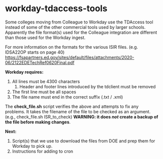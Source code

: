 # workday-tdaccess-tools

Some colleges moving from Colleague to Workday use the TDAccess tool instead of some of the other commercial tools used by larger schools. Apparently the file format(s) used for the Colleague integration are different than those used for the Workday ingest. 

For more information on the formats for the various ISIR files. (e.g. IDSA22OP starts on page 40)
https://fsapartners.ed.gov/sites/default/files/attachments/2020-06/2122EDETechRef0620Final.pdf



__Workday requires:__
1. All lines must be 4300 characters
	1. Header and footer lines introduced by the tdclient must be removed
1. The first line must be all spaces
1. The file name must end in the correct suffix (.txt / .xml)

The __check_file.sh__ script verifies the above and attempts to fix any problems. It takes the filename of the file to be checked as an argument. (e.g., check_file.sh ISR_to_check) __WARNING: it does *not* create a backup of the file before making changes__.

__Next:__
1. Script(s) that we use to download the files from DOE and prep them for Workday to pick up.
2. Instructions for adding to cron
